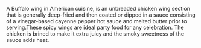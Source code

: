 A Buffalo wing in American cuisine, is an unbreaded chicken wing section that is generally deep-fried and then coated or dipped in a sauce consisting of a vinegar-based cayenne pepper hot sauce and melted butter prior to serving.These spicy wings are ideal party food for any celebration. The chicken is brined to make it extra juicy and the smoky sweetness of the sauce adds heat.